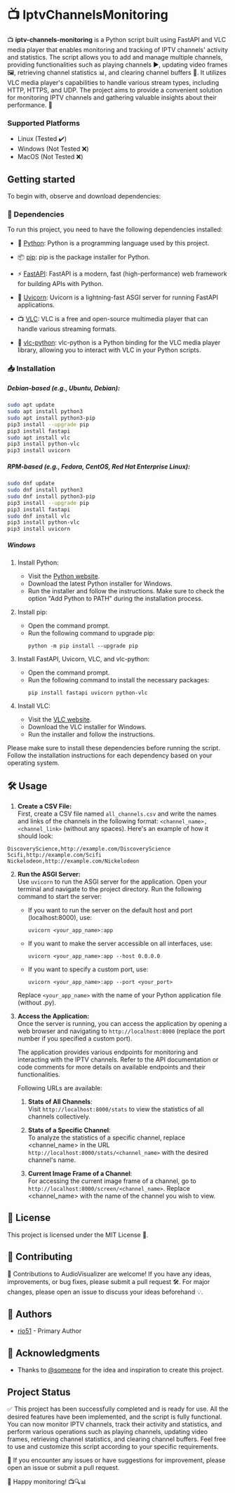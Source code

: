 # 📺 IptvChannelsMonitoring



📺 **iptv-channels-monitoring** is a Python script built using FastAPI and VLC media player that enables monitoring and tracking of IPTV channels' activity and statistics. The script allows you to add and manage multiple channels, providing functionalities such as playing channels ▶️, updating video frames 🖼️, retrieving channel statistics 📊, and clearing channel buffers 🧹. It utilizes VLC media player's capabilities to handle various stream types, including HTTP, HTTPS, and UDP. The project aims to provide a convenient solution for monitoring IPTV channels and gathering valuable insights about their performance. 🚀


### Supported Platforms
   - Linux (Tested ✔️)
   - Windows (Not Tested ❌)
   - MacOS (Not Tested ❌)

## Getting started
To begin with, observe and download dependencies:

### :link: Dependencies

To run this project, you need to have the following dependencies installed:

- 🐍 [Python](https://www.python.org/downloads/): Python is a programming language used by this project.

- 📦 [pip](https://pip.pypa.io/en/stable/): pip is the package installer for Python.

- ⚡️ [FastAPI](https://fastapi.tiangolo.com/): FastAPI is a modern, fast (high-performance) web framework for building APIs with Python.

- 🦄 [Uvicorn](https://www.uvicorn.org/): Uvicorn is a lightning-fast ASGI server for running FastAPI applications.

- 📺 [VLC](https://www.videolan.org/vlc/index.html): VLC is a free and open-source multimedia player that can handle various streaming formats.

- 🐍 [vlc-python](https://pypi.org/project/python-vlc/): vlc-python is a Python binding for the VLC media player library, allowing you to interact with VLC in your Python scripts.


### :inbox_tray: Installation

##### Debian-based (e.g., Ubuntu, Debian):
```bash
sudo apt update
sudo apt install python3
sudo apt install python3-pip
pip3 install --upgrade pip
pip3 install fastapi
sudo apt install vlc
pip3 install python-vlc
pip3 install uvicorn
```
 
##### RPM-based (e.g., Fedora, CentOS, Red Hat Enterprise Linux):
```bash
sudo dnf update
sudo dnf install python3
sudo dnf install python3-pip
pip3 install --upgrade pip
pip3 install fastapi
sudo dnf install vlc
pip3 install python-vlc
pip3 install uvicorn
```

##### Windows
1. Install Python:
   - Visit the [Python website](https://www.python.org/downloads/).
   - Download the latest Python installer for Windows.
   - Run the installer and follow the instructions. Make sure to check the option "Add Python to PATH" during the installation process.

2. Install pip:
   - Open the command prompt.
   - Run the following command to upgrade pip:
     ```
     python -m pip install --upgrade pip
     ```

3. Install FastAPI, Uvicorn, VLC, and vlc-python:
   - Open the command prompt.
   - Run the following command to install the necessary packages:
     ```
     pip install fastapi uvicorn python-vlc
     ```

4. Install VLC:
   - Visit the [VLC website](https://www.videolan.org/vlc/index.html).
   - Download the VLC installer for Windows.
   - Run the installer and follow the instructions.


Please make sure to install these dependencies before running the script. Follow the installation instructions for each dependency based on your operating system.





## :hammer_and_wrench: Usage

1. **Create a CSV File:**  
   First, create a CSV file named `all_channels.csv` and write the names and links of the channels in the following format: `<channel_name>,<channel_link>` (without any spaces). Here's an example of how it should look:
```csv
DiscoveryScience,http://example.com/DiscoveryScience
Scifi,http://example.com/Scifi
Nickelodeon,http://example.com/Nickelodeon
```


2. **Run the ASGI Server:**  
   Use `uvicorn` to run the ASGI server for the application. Open your terminal and navigate to the project directory. 
    Run the following command to start the server:
   - If you want to run the server on the default host and port (localhost:8000), use:
     ```
     uvicorn <your_app_name>:app
     ```

   - If you want to make the server accessible on all interfaces, use:
     ```
     uvicorn <your_app_name>:app --host 0.0.0.0
     ```
   
   - If you want to specify a custom port, use:
     ```
     uvicorn <your_app_name>:app --port <your_port>
     ```

   Replace `<your_app_name>` with the name of your Python application file (without .py).

3. **Access the Application:**  
   Once the server is running, you can access the application by opening a web browser and navigating to `http://localhost:8000`   (replace the port number if you specified a custom port).

   The application provides various endpoints for monitoring and interacting with the IPTV channels. Refer to the API documentation or code comments for more details on available endpoints and their functionalities.

   Following URLs are available:  

   1. **Stats of All Channels**:  
   Visit `http://localhost:8000/stats` to view the statistics of all channels collectively.

   2. **Stats of a Specific Channel**:  
   To analyze the statistics of a specific channel, replace <channel_name> in the URL `http://localhost:8000/stats/<channel_name>` with the desired channel's name.

   3. **Current Image Frame of a Channel**:  
   For accessing the current image frame of a channel, go to `http://localhost:8000/screen/<channel_name>`. Replace <channel_name> with the name of the channel you wish to view.





## :scroll: License

This project is licensed under the MIT License 📜.

## :raising_hand: Contributing
🙌 Contributions to AudioVisualizer are welcome! If you have any ideas, improvements, or bug fixes, please submit a pull request 🛠️. For major changes, please open an issue to discuss your ideas beforehand 💡.

## 👥 Authors

- [rio51](https://github.com/rio51) - Primary Author

## 🙏 Acknowledgments

- Thanks to [@someone](https://github.com/someone) for the idea and inspiration to create this project.


## Project Status

✅ This project has been successfully completed and is ready for use. All the desired features have been implemented, and the script is fully functional. You can now monitor IPTV channels, track their activity and statistics, and perform various operations such as playing channels, updating video frames, retrieving channel statistics, and clearing channel buffers. Feel free to use and customize this script according to your specific requirements.

🐛 If you encounter any issues or have suggestions for improvement, please open an issue or submit a pull request.

🎉 Happy monitoring! 📺🔍📊

